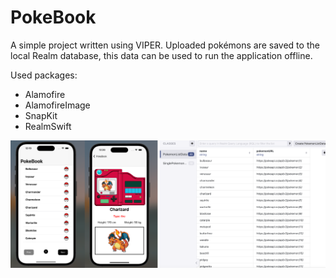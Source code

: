 # PokeBook

A simple project written using VIPER. Uploaded pokémons are saved to the local Realm database, this data can be used to run the application offline.

Used packages:
- Alamofire
- AlamofireImage
- SnapKit
- RealmSwift

![PokemonMain](https://github.com/pzhurkevich/PokeBook/blob/main/PokemonMain.png?raw=true)



